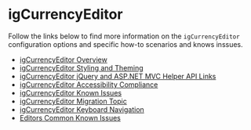 ﻿<!--
|metadata|
{
    "fileName": "igcurrencyeditor-igcurrencyeditor",
    "controlName": "igEditors",
    "tags": []
}
|metadata|
-->

# igCurrencyEditor

Follow the links below to find more information on the `igCurrencyEditor` configuration options and specific how-to scenarios and knows inssues.

-   [igCurrencyEditor Overview](igCurrencyEditor-igCurrencyEditor-Overview.html)
-   [igCurrencyEditor Styling and Theming](igCurrencyEditor-igCurrencyEditor-Styling-and-Theming.html)
-   [igCurrencyEditor jQuery and ASP.NET MVC Helper API Links](igCurrencyEditor-igCurrencyEditor-jQuery-API.html)
-   [igCurrencyEditor Accessibility Compliance](igCurrencyEditor-igCurrencyEditor-Accessibility-Compliance.html)
-   [igCurrencyEditor Known Issues](igCurrencyEditor-igCurrencyEditor-Known-Issues.html)
-   [igCurrencyEditor Migration Topic](Migrating-to-the-new-igCurrencyEditor.html)
-   [igCurrencyEditor Keyboard Navigation](igCurrencyEditor-Keyboard-Navigation.html)
-   [Editors Common Known Issues](igCurrencyEditor-igEditor-Known-Issues.html)

 

 


